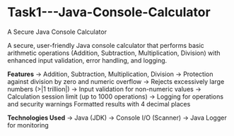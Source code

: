 # Task1---Java-Console-Calculator
A Secure Java Console Calculator

A secure, user-friendly Java console calculator that performs basic arithmetic operations (Addition, Subtraction, Multiplication, Division) with enhanced input validation, error handling, and logging.

**Features**
-> Addition, Subtraction, Multiplication, Division
-> Protection against division by zero and numeric overflow
-> Rejects excessively large numbers (>|1 trillion|)
-> Input validation for non-numeric values
-> Calculation session limit (up to 1000 operations)
-> Logging for operations and security warnings
Formatted results with 4 decimal places

**Technologies Used**
-> Java (JDK)
-> Console I/O (Scanner)
-> Java Logger for monitoring
